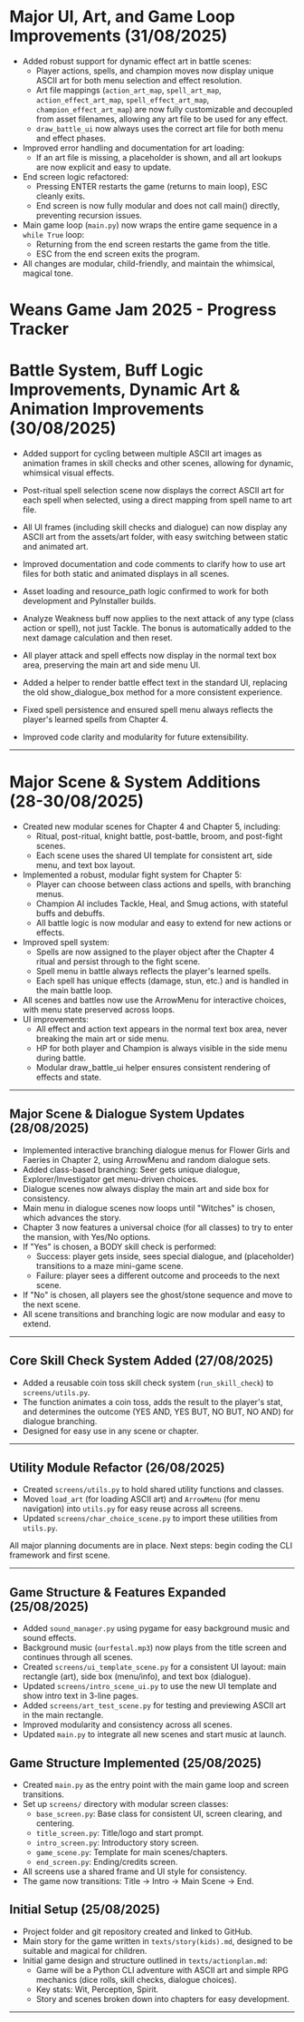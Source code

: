 # Major UI, Art, and Game Loop Improvements (31/08/2025)

- Added robust support for dynamic effect art in battle scenes:
	- Player actions, spells, and champion moves now display unique ASCII art for both menu selection and effect resolution.
	- Art file mappings (`action_art_map`, `spell_art_map`, `action_effect_art_map`, `spell_effect_art_map`, `champion_effect_art_map`) are now fully customizable and decoupled from asset filenames, allowing any art file to be used for any effect.
	- `draw_battle_ui` now always uses the correct art file for both menu and effect phases.
- Improved error handling and documentation for art loading:
	- If an art file is missing, a placeholder is shown, and all art lookups are now explicit and easy to update.
- End screen logic refactored:
	- Pressing ENTER restarts the game (returns to main loop), ESC cleanly exits.
	- End screen is now fully modular and does not call main() directly, preventing recursion issues.
- Main game loop (`main.py`) now wraps the entire game sequence in a `while True` loop:
	- Returning from the end screen restarts the game from the title.
	- ESC from the end screen exits the program.
- All changes are modular, child-friendly, and maintain the whimsical, magical tone.

# Weans Game Jam 2025 - Progress Tracker

# Battle System, Buff Logic Improvements, Dynamic Art & Animation Improvements (30/08/2025)

- Added support for cycling between multiple ASCII art images as animation frames in skill checks and other scenes, allowing for dynamic, whimsical visual effects.
- Post-ritual spell selection scene now displays the correct ASCII art for each spell when selected, using a direct mapping from spell name to art file.
- All UI frames (including skill checks and dialogue) can now display any ASCII art from the assets/art folder, with easy switching between static and animated art.
- Improved documentation and code comments to clarify how to use art files for both static and animated displays in all scenes.
- Asset loading and resource_path logic confirmed to work for both development and PyInstaller builds.

- Analyze Weakness buff now applies to the next attack of any type (class action or spell), not just Tackle. The bonus is automatically added to the next damage calculation and then reset.
- All player attack and spell effects now display in the normal text box area, preserving the main art and side menu UI.
- Added a helper to render battle effect text in the standard UI, replacing the old show_dialogue_box method for a more consistent experience.
- Fixed spell persistence and ensured spell menu always reflects the player's learned spells from Chapter 4.
- Improved code clarity and modularity for future extensibility.

---

# Major Scene & System Additions (28-30/08/2025)

- Created new modular scenes for Chapter 4 and Chapter 5, including:
	- Ritual, post-ritual, knight battle, post-battle, broom, and post-fight scenes.
	- Each scene uses the shared UI template for consistent art, side menu, and text box layout.
- Implemented a robust, modular fight system for Chapter 5:
	- Player can choose between class actions and spells, with branching menus.
	- Champion AI includes Tackle, Heal, and Smug actions, with stateful buffs and debuffs.
	- All battle logic is now modular and easy to extend for new actions or effects.
- Improved spell system:
	- Spells are now assigned to the player object after the Chapter 4 ritual and persist through to the fight scene.
	- Spell menu in battle always reflects the player's learned spells.
	- Each spell has unique effects (damage, stun, etc.) and is handled in the main battle loop.
- All scenes and battles now use the ArrowMenu for interactive choices, with menu state preserved across loops.
- UI improvements:
	- All effect and action text appears in the normal text box area, never breaking the main art or side menu.
	- HP for both player and Champion is always visible in the side menu during battle.
	- Modular draw_battle_ui helper ensures consistent rendering of effects and state.

---

## Major Scene & Dialogue System Updates (28/08/2025)

- Implemented interactive branching dialogue menus for Flower Girls and Faeries in Chapter 2, using ArrowMenu and random dialogue sets.
- Added class-based branching: Seer gets unique dialogue, Explorer/Investigator get menu-driven choices.
- Dialogue scenes now always display the main art and side box for consistency.
- Main menu in dialogue scenes now loops until "Witches" is chosen, which advances the story.
- Chapter 3 now features a universal choice (for all classes) to try to enter the mansion, with Yes/No options.
- If "Yes" is chosen, a BODY skill check is performed:
	- Success: player gets inside, sees special dialogue, and (placeholder) transitions to a maze mini-game scene.
	- Failure: player sees a different outcome and proceeds to the next scene.
- If "No" is chosen, all players see the ghost/stone sequence and move to the next scene.
- All scene transitions and branching logic are now modular and easy to extend.

---

## Core Skill Check System Added (27/08/2025)

- Added a reusable coin toss skill check system (`run_skill_check`) to `screens/utils.py`.
- The function animates a coin toss, adds the result to the player's stat, and determines the outcome (YES AND, YES BUT, NO BUT, NO AND) for dialogue branching.
- Designed for easy use in any scene or chapter.

---

## Utility Module Refactor (26/08/2025)

- Created `screens/utils.py` to hold shared utility functions and classes.
- Moved `load_art` (for loading ASCII art) and `ArrowMenu` (for menu navigation) into `utils.py` for easy reuse across all screens.
- Updated `screens/char_choice_scene.py` to import these utilities from `utils.py`.

All major planning documents are in place. Next steps: begin coding the CLI framework and first scene.

---

## Game Structure & Features Expanded (25/08/2025)

- Added `sound_manager.py` using pygame for easy background music and sound effects.
- Background music (`ourfestal.mp3`) now plays from the title screen and continues through all scenes.
- Created `screens/ui_template_scene.py` for a consistent UI layout: main rectangle (art), side box (menu/info), and text box (dialogue).
- Updated `screens/intro_scene_ui.py` to use the new UI template and show intro text in 3-line pages.
- Added `screens/art_test_scene.py` for testing and previewing ASCII art in the main rectangle.
- Improved modularity and consistency across all scenes.
- Updated `main.py` to integrate all new scenes and start music at launch.

## Game Structure Implemented (25/08/2025)

- Created `main.py` as the entry point with the main game loop and screen transitions.
- Set up `screens/` directory with modular screen classes:
	- `base_screen.py`: Base class for consistent UI, screen clearing, and centering.
	- `title_screen.py`: Title/logo and start prompt.
	- `intro_screen.py`: Introductory story screen.
	- `game_scene.py`: Template for main scenes/chapters.
	- `end_screen.py`: Ending/credits screen.
- All screens use a shared frame and UI style for consistency.
- The game now transitions: Title → Intro → Main Scene → End.
  
## Initial Setup (25/08/2025)

- Project folder and git repository created and linked to GitHub.
- Main story for the game written in `texts/story(kids).md`, designed to be suitable and magical for children.
- Initial game design and structure outlined in `texts/actionplan.md`:
	- Game will be a Python CLI adventure with ASCII art and simple RPG mechanics (dice rolls, skill checks, dialogue choices).
	- Key stats: Wit, Perception, Spirit.
	- Story and scenes broken down into chapters for easy development.


---